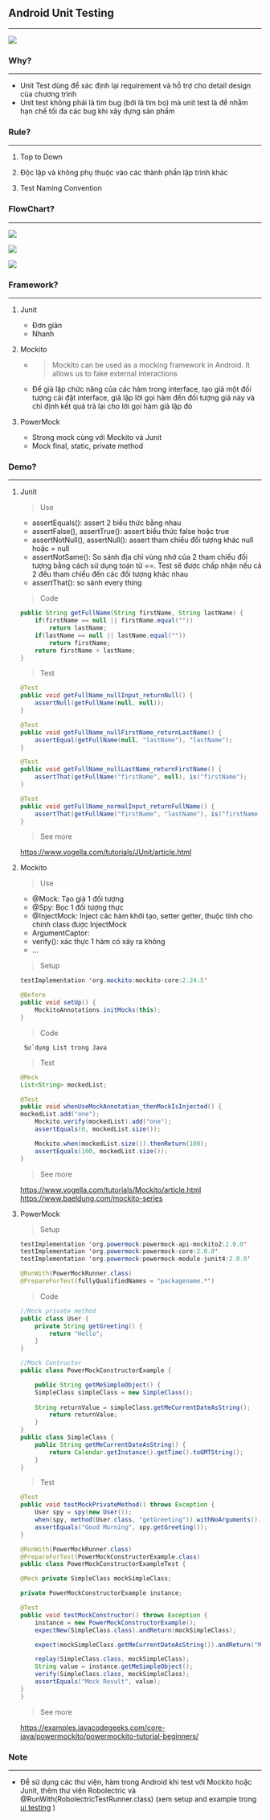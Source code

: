 ## Android Unit Testing
---

![](./images/android-testing-pyramid.png)

### Why?
---

- Unit Test dùng để xác định lại requirement và hỗ trợ cho detail design của chương trình
- Unit test không phải là tìm bug (bới lá tìm bọ) mà unit test là để nhằm hạn chế tối đa các bug khi xây dựng sản phẩm
 

### Rule?
---
1. Top to Down

2. Độc lập và không phụ thuộc vào các thành phần lập trình khác

3. Test Naming Convention


### FlowChart?
---

![](./images/test-flowchart1.png)

![](./images/test-flowchart2.png)

![](./images/test-flowchart3.png)

### Framework?
---

1. Junit
    - Đơn giản
    - Nhanh

2. Mockito
    - >Mockito can be used as a mocking framework in Android. It allows us to fake external interactions
    - Để giả lập chức năng của các hàm trong interface, tạo giả một đối tượng cài đặt interface, giả lập lời gọi hàm đến đối tượng giả này và chỉ định kết quả trả lại cho lời gọi hàm giả lập đó

3. PowerMock
    - Strong mock cùng với Mockito và Junit
    - Mock final, static, private method

### Demo?
---

1. Junit

    >Use
    - assertEquals(): assert 2 biểu thức bằng nhau
    - assertFalse(), assertTrue(): assert biểu thức false hoặc true
    - assertNotNull(), assertNull(): assert tham chiếu đối tượng khác null hoặc = null
    - assertNotSame(): So sánh địa chỉ vùng nhớ của 2 tham chiếu đối tượng bằng cách sử dụng toán tử ==. Test sẽ được chấp nhận nếu cả 2 đều tham chiếu đến các đối tượng khác nhau
    - assertThat(): so sánh every thing

    
    >Code
    ```java
    public String getFullName(String firstName, String lastName) {
        if(firstName == null || firstName.equal(""))
            return lastName;
        if(lastName == null || lastName.equal(""))
            return firstName;
        return firstName + lastName;
    }
    ```
    >Test
    ```java
    @Test
    public void getFullName_nullInput_returnNull() {
        assertNull(getFullName(null, null));
    }

    @Test
    public void getFullName_nullFirstName_returnLastName() {
        assertEqual(getFullName(null, "lastName"), "lastName");
    }

    @Test
    public void getFullName_nullLastName_returnFirstName() {
        assertThat(getFullName("firstName", null), is("firstName");
    }

    @Test
    public void getFullName_normalInput_returnFullName() {
        assertThat(getFullName("firstName", "lastName"), is("firstName lastName");
    }
    ```

    >See more

    https://www.vogella.com/tutorials/JUnit/article.html

2. Mockito
    >Use
    - @Mock: Tạo giả 1 đối tượng
    - @Spy: Bọc 1 đối tượng thực
    - @InjectMock: Inject các hàm khởi tạo, setter getter, thuộc tính cho chính class được InjectMock
    - ArgumentCaptor: 
    - verify(): xác thực 1 hàm có xảy ra không
    - ...
    
    >Setup
    ```java
    testImplementation 'org.mockito:mockito-core:2.24.5'
    ```
    ```java
    @Before
    public void setUp() {
        MockitoAnnotations.initMocks(this);
    }
    ```
    >Code
    
        Sử dụng List trong Java
    >Test
    ```java
    @Mock
    List<String> mockedList;
 
    @Test
    public void whenUseMockAnnotation_thenMockIsInjected() {
    mockedList.add("one");
        Mockito.verify(mockedList).add("one");
        assertEquals(0, mockedList.size());
    
        Mockito.when(mockedList.size()).thenReturn(100);
        assertEquals(100, mockedList.size());
    }
    ```
    >See more
    
    https://www.vogella.com/tutorials/Mockito/article.html
    https://www.baeldung.com/mockito-series

3. PowerMock
  
    >Setup
    ```java
    testImplementation 'org.powermock:powermock-api-mockito2:2.0.0'
    testImplementation 'org.powermock:powermock-core:2.0.0'
    testImplementation 'org.powermock:powermock-module-junit4:2.0.0'

    @RunWith(PowerMockRunner.class)
    @PrepareForTest(fullyQualifiedNames = "packagename.*")
    ```
    >Code
    ```java
    //Mock private method
    public class User {
        private String getGreeting() {
            return "Hello";
        }
    }
    ```
    ```java
    //Mock Contructor
    public class PowerMockConstructorExample {
 
        public String getMeSimpleObject() {
        SimpleClass simpleClass = new SimpleClass();
        
        String returnValue = simpleClass.getMeCurrentDateAsString();
            return returnValue;
        }
    }
    public class SimpleClass {
        public String getMeCurrentDateAsString() {
            return Calendar.getInstance().getTime().toGMTString();
        }
    }
    ```
    >Test
    ```java
    @Test
    public void testMockPrivateMethod() throws Exception {
        User spy = spy(new User());
        when(spy, method(User.class, "getGreeting")).withNoArguments().thenReturn("Good Morning");
        assertEquals("Good Morning", spy.getGreeting());
    }
    ```
    ```java
    @RunWith(PowerMockRunner.class)
    @PrepareForTest(PowerMockConstructorExample.class)
    public class PowerMockConstructorExampleTest {
    
    @Mock private SimpleClass mockSimpleClass;
    
    private PowerMockConstructorExample instance;
    
    @Test
    public void testMockConstructor() throws Exception {
        instance = new PowerMockConstructorExample();
        expectNew(SimpleClass.class).andReturn(mockSimpleClass);
    
        expect(mockSimpleClass.getMeCurrentDateAsString()).andReturn("Mock Result");
    
        replay(SimpleClass.class, mockSimpleClass);
        String value = instance.getMeSimpleObject();
        verify(SimpleClass.class, mockSimpleClass);
        assertEquals("Mock Result", value);
    }
    }
    ```

    >See more
    
    https://examples.javacodegeeks.com/core-java/powermockito/powermockito-tutorial-beginners/


### Note
---
-   Để sử dụng các thư viện, hàm trong Android khi test với Mockito hoặc Junit, thêm thư viện Robolectric và @RunWith(RobolectricTestRunner.class) (xem setup and example trong [ui testing](.ui-testing.md) )

